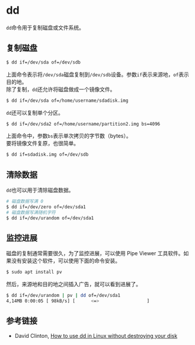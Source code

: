 # dd

`dd`命令用于复制磁盘或文件系统。

## 复制磁盘
```bash
$ dd if=/dev/sda of=/dev/sdb
```
上面命令表示将`/dev/sda`磁盘复制到`/dev/sdb`设备。参数`if`表示来源地，`of`表示目的地。  
除了复制，`dd`还允许将磁盘做成一个镜像文件。
```bash
$ dd if=/dev/sda of=/home/username/sdadisk.img
```
`dd`还可以复制单个分区。
```bash
$ dd if=/dev/sda2 of=/home/username/partition2.img bs=4096
```
上面命令中，参数`bs`表示单次拷贝的字节数（bytes）。  
要将镜像文件复原，也很简单。
```bash
$ dd if=sdadisk.img of=/dev/sdb
```

## 清除数据
`dd`也可以用于清除磁盘数据。
```bash
# 磁盘数据写满 0
$ dd if=/dev/zero of=/dev/sda1
# 磁盘数据写满随机字符
$ dd if=/dev/urandom of=/dev/sda1
```

## 监控进展
磁盘的复制通常需要很久，为了监控进展，可以使用 Pipe Viewer 工具软件。如果没有安装这个软件，可以使用下面的命令安装。
```bash
$ sudo apt install pv
```
然后，来源地和目的地之间插入广告，就可以看到进展了。
```bash
$ dd if=/dev/urandom | pv | dd of=/dev/sda1
4,14MB 0:00:05 [ 98kB/s] [      <=>                  ]
```

## 参考链接

- David Clinton, [How to use dd in Linux without destroying your disk](https://opensource.com/article/18/7/how-use-dd-linux)
